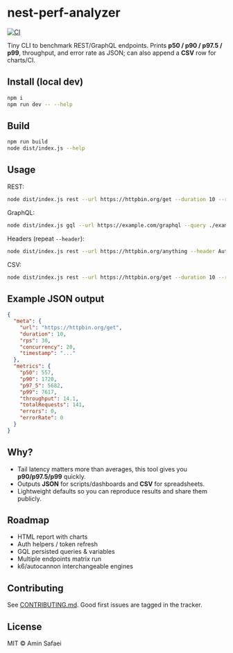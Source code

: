 # nest-perf-analyzer

[![CI](https://github.com/aminsf/nest-perf-analyzer/actions/workflows/ci.yml/badge.svg)](https://github.com/aminsf/nest-perf-analyzer/actions/workflows/ci.yml)

Tiny CLI to benchmark REST/GraphQL endpoints. Prints **p50 / p90 / p97.5 / p99**, throughput, and error rate as JSON; can also append a **CSV** row for charts/CI.

## Install (local dev)

```bash
npm i
npm run dev -- --help
```

## Build

```bash
npm run build
node dist/index.js --help
```

## Usage

REST:

```bash
node dist/index.js rest --url https://httpbin.org/get --duration 10 --rps 30 --concurrency 10
```

GraphQL:

```bash
node dist/index.js gql --url https://example.com/graphql --query ./examples/query.graphql --duration 10 --rps 20 --concurrency 10
```

Headers (repeat `--header`):

```bash
node dist/index.js rest --url https://httpbin.org/anything --header Authorization:Bearer_TOKEN --header X-Env:staging
```

CSV:

```bash
node dist/index.js rest --url https://httpbin.org/get --duration 10 --rps 30 --csv results.csv
```

## Example JSON output

```json
{
  "meta": {
    "url": "https://httpbin.org/get",
    "duration": 10,
    "rps": 30,
    "concurrency": 20,
    "timestamp": "..."
  },
  "metrics": {
    "p50": 557,
    "p90": 1720,
    "p97_5": 5682,
    "p99": 7617,
    "throughput": 14.1,
    "totalRequests": 141,
    "errors": 0,
    "errorRate": 0
  }
}
```

## Why?

- Tail latency matters more than averages, this tool gives you **p90/p97.5/p99** quickly.
- Outputs **JSON** for scripts/dashboards and **CSV** for spreadsheets.
- Lightweight defaults so you can reproduce results and share them publicly.

## Roadmap

- HTML report with charts
- Auth helpers / token refresh
- GQL persisted queries & variables
- Multiple endpoints matrix run
- k6/autocannon interchangeable engines

## Contributing

See [CONTRIBUTING.md](CONTRIBUTING.md). Good first issues are tagged in the tracker.

## License

MIT © Amin Safaei
